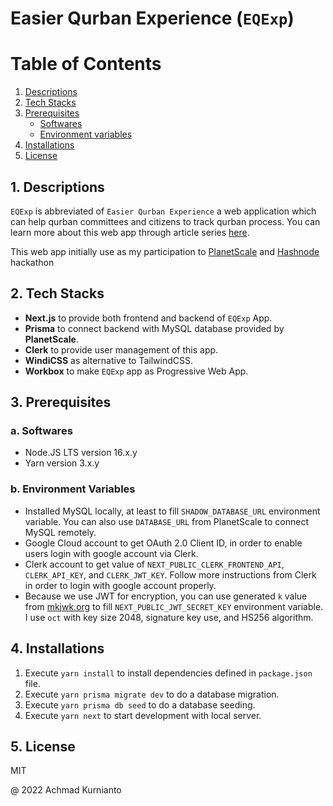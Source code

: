 # Easier Qurban Experience (`EQExp`)

# Table of Contents
1. [Descriptions](#descriptions)
2. [Tech Stacks](#tech-stacks)
3. [Prerequisites](#3-prerequisites)
    - [Softwares](#a-softwares)
    - [Environment variables](#b-environment-variables)
4. [Installations](#4-installations)
5. [License](#5-license)

## 1. Descriptions
`EQExp` is abbreviated of `Easier Qurban Experience` a web application which can help qurban committees and citizens to track qurban process. You can learn more about this web app through article series [here](https://blogs.achmadk.dev/series/hackathon-intl-july-2022).  

This web app initially use as my participation to [PlanetScale](https://planetscale.com/?utm_source=hashnode&utm_medium=hackathon&utm_campaign=announcement_article) and [Hashnode](https://hashnode.com/?source=planetscale_hackathon_announcement) hackathon

## 2. Tech Stacks
- **Next.js** to provide both frontend and backend of `EQExp` App.
- **Prisma** to connect backend with MySQL database provided by **PlanetScale**.
- **Clerk** to provide user management of this app.
- **WindiCSS** as alternative to TailwindCSS.
- **Workbox** to make `EQExp` app as Progressive Web App.

## 3. Prerequisites
### a. Softwares
- Node.JS LTS version 16.x.y
- Yarn version 3.x.y
### b. Environment Variables
- Installed MySQL locally, at least to fill `SHADOW_DATABASE_URL` environment variable. You can also use `DATABASE_URL` from PlanetScale to connect MySQL remotely.
- Google Cloud account to get OAuth 2.0 Client ID, in order to enable users login with google account via Clerk.
- Clerk account to get value of `NEXT_PUBLIC_CLERK_FRONTEND_API`, `CLERK_API_KEY`, and `CLERK_JWT_KEY`. Follow more instructions from Clerk in order to login with google account properly.
- Because we use JWT for encryption, you can use generated `k` value from [mkjwk.org](https://mkjwk.org) to fill `NEXT_PUBLIC_JWT_SECRET_KEY` environment variable. I use `oct` with key size 2048, signature key use, and HS256 algorithm.

## 4. Installations
1. Execute `yarn install` to install dependencies defined in `package.json` file.
2. Execute `yarn prisma migrate dev` to do a database migration.
3. Execute `yarn prisma db seed` to do a database seeding.
4. Execute `yarn next` to start development with local server.
## 5. License
MIT

@ 2022 Achmad Kurnianto